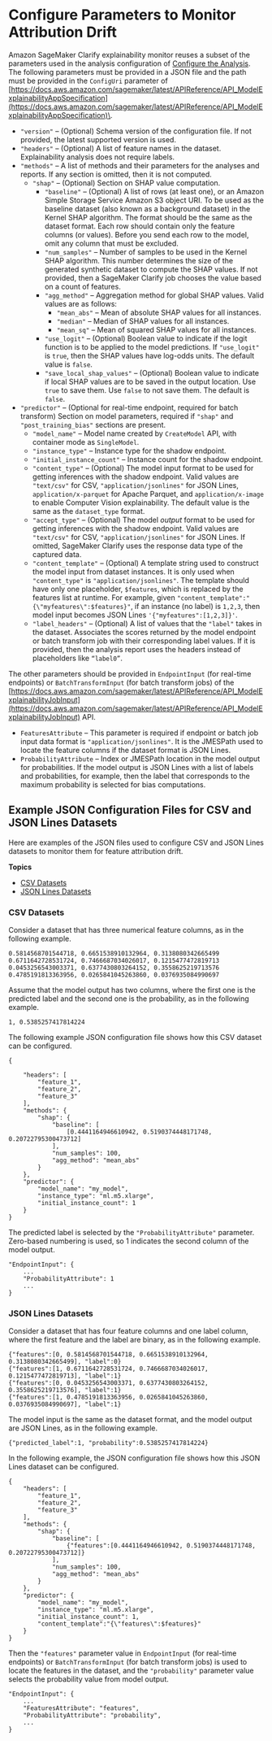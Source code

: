 # Configure Parameters to Monitor Attribution Drift<a name="clarify-config-json-monitor-model-explainability-parameters"></a>

Amazon SageMaker Clarify explainability monitor reuses a subset of the parameters used in the analysis configuration of [Configure the Analysis](clarify-processing-job-configure-analysis.md)\. The following parameters must be provided in a JSON file and the path must be provided in the `ConfigUri` parameter of [https://docs.aws.amazon.com/sagemaker/latest/APIReference/API_ModelExplainabilityAppSpecification](https://docs.aws.amazon.com/sagemaker/latest/APIReference/API_ModelExplainabilityAppSpecification)\.
+ `"version"` – \(Optional\) Schema version of the configuration file\. If not provided, the latest supported version is used\.
+ `"headers"` – \(Optional\) A list of feature names in the dataset\. Explainability analysis does not require labels\. 
+ `"methods"` – A list of methods and their parameters for the analyses and reports\. If any section is omitted, then it is not computed\.
  + `"shap"` – \(Optional\) Section on SHAP value computation\.
    + `"baseline"` – \(Optional\) A list of rows \(at least one\), or an Amazon Simple Storage Service Amazon S3 object URI\. To be used as the baseline dataset \(also known as a background dataset\) in the Kernel SHAP algorithm\. The format should be the same as the dataset format\. Each row should contain only the feature columns \(or values\)\. Before you send each row to the model, omit any column that must be excluded\.
    + `"num_samples"` – Number of samples to be used in the Kernel SHAP algorithm\. This number determines the size of the generated synthetic dataset to compute the SHAP values\. If not provided, then a SageMaker Clarify job chooses the value based on a count of features\.
    + `"agg_method"` – Aggregation method for global SHAP values\. Valid values are as follows:
      + `"mean_abs"` – Mean of absolute SHAP values for all instances\.
      + `"median"` – Median of SHAP values for all instances\.
      + `"mean_sq"` – Mean of squared SHAP values for all instances\.
    + `"use_logit"` – \(Optional\) Boolean value to indicate if the logit function is to be applied to the model predictions\. If `"use_logit"` is `true`, then the SHAP values have log\-odds units\. The default value is `false`\. 
    + `"save_local_shap_values"` – \(Optional\) Boolean value to indicate if local SHAP values are to be saved in the output location\. Use `true` to save them\. Use `false` to not save them\. The default is `false`\.
+ `"predictor"` – \(Optional for real\-time endpoint, required for batch transform\) Section on model parameters, required if `"shap"` and `"post_training_bias"` sections are present\.
  + `"model_name"` – Model name created by `CreateModel` API, with container mode as `SingleModel`\.
  + `"instance_type"` – Instance type for the shadow endpoint\.
  + `"initial_instance_count"` – Instance count for the shadow endpoint\.
  + `"content_type"` – \(Optional\) The model input format to be used for getting inferences with the shadow endpoint\. Valid values are `"text/csv"` for CSV, `"application/jsonlines"` for JSON Lines, `application/x-parquet` for Apache Parquet, and `application/x-image` to enable Computer Vision explainability\. The default value is the same as the `dataset_type` format\.
  + `"accept_type"` – \(Optional\) The model *output* format to be used for getting inferences with the shadow endpoint\. Valid values are `"text/csv"` for CSV, `"application/jsonlines"` for JSON Lines\. If omitted, SageMaker Clarify uses the response data type of the captured data\.
  + `"content_template"` – \(Optional\) A template string used to construct the model input from dataset instances\. It is only used when `"content_type"` is `"application/jsonlines"`\. The template should have only one placeholder, `$features`, which is replaced by the features list at runtime\. For example, given `"content_template":"{\"myfeatures\":$features}"`, if an instance \(no label\) is `1,2,3`, then model input becomes JSON Lines `'{"myfeatures":[1,2,3]}'`\.
  + `"label_headers"` – \(Optional\) A list of values that the `"label"` takes in the dataset\. Associates the scores returned by the model endpoint or batch transform job with their corresponding label values\. If it is provided, then the analysis report uses the headers instead of placeholders like `“label0”`\.

The other parameters should be provided in `EndpointInput` \(for real\-time endpoints\) or `BatchTransformInput` \(for batch transform jobs\) of the [https://docs.aws.amazon.com/sagemaker/latest/APIReference/API_ModelExplainabilityJobInput](https://docs.aws.amazon.com/sagemaker/latest/APIReference/API_ModelExplainabilityJobInput) API\.
+ `FeaturesAttribute` – This parameter is required if endpoint or batch job input data format is `"application/jsonlines"`\. It is the JMESPath used to locate the feature columns if the dataset format is JSON Lines\.
+ `ProbabilityAttribute` – Index or JMESPath location in the model output for probabilities\. If the model output is JSON Lines with a list of labels and probabilities, for example, then the label that corresponds to the maximum probability is selected for bias computations\.

## Example JSON Configuration Files for CSV and JSON Lines Datasets<a name="clarify-config-json-monitor-model-explainability-parameters-examples"></a>

Here are examples of the JSON files used to configure CSV and JSON Lines datasets to monitor them for feature attribution drift\.

**Topics**
+ [CSV Datasets](#clarify-config-json-monitor-model-explainability-parameters-example-csv)
+ [JSON Lines Datasets](#clarify-config-json-monitor-model-explainability-parameters-example-jsonlines)

### CSV Datasets<a name="clarify-config-json-monitor-model-explainability-parameters-example-csv"></a>

Consider a dataset that has three numerical feature columns, as in the following example\.

```
0.5814568701544718, 0.6651538910132964, 0.3138080342665499
0.6711642728531724, 0.7466687034026017, 0.1215477472819713
0.0453256543003371, 0.6377430803264152, 0.3558625219713576
0.4785191813363956, 0.0265841045263860, 0.0376935084990697
```

Assume that the model output has two columns, where the first one is the predicted label and the second one is the probability, as in the following example\.

```
1, 0.5385257417814224
```

The following example JSON configuration file shows how this CSV dataset can be configured\.

```
{
                    
    "headers": [
        "feature_1",
        "feature_2",
        "feature_3"
    ],
    "methods": {
        "shap": {
            "baseline": [
                [0.4441164946610942, 0.5190374448171748, 0.20722795300473712]
            ],
            "num_samples": 100,
            "agg_method": "mean_abs"
        }
    },
    "predictor": {
        "model_name": "my_model",
        "instance_type": "ml.m5.xlarge",
        "initial_instance_count": 1
    }
}
```

The predicted label is selected by the `"ProbabilityAttribute"` parameter\. Zero\-based numbering is used, so 1 indicates the second column of the model output\.

```
"EndpointInput": {
    ...
    "ProbabilityAttribute": 1
    ...
}
```

### JSON Lines Datasets<a name="clarify-config-json-monitor-model-explainability-parameters-example-jsonlines"></a>

Consider a dataset that has four feature columns and one label column, where the first feature and the label are binary, as in the following example\.

```
{"features":[0, 0.5814568701544718, 0.6651538910132964, 0.3138080342665499], "label":0}
{"features":[1, 0.6711642728531724, 0.7466687034026017, 0.1215477472819713], "label":1}
{"features":[0, 0.0453256543003371, 0.6377430803264152, 0.3558625219713576], "label":1}
{"features":[1, 0.4785191813363956, 0.0265841045263860, 0.0376935084990697], "label":1}
```

The model input is the same as the dataset format, and the model output are JSON Lines, as in the following example\.

```
{"predicted_label":1, "probability":0.5385257417814224}
```

In the following example, the JSON configuration file shows how this JSON Lines dataset can be configured\.

```
{
    "headers": [
        "feature_1",
        "feature_2",
        "feature_3"
    ],
    "methods": {
        "shap": {
            "baseline": [
                {"features":[0.4441164946610942, 0.5190374448171748, 0.20722795300473712]}
            ],
            "num_samples": 100,
            "agg_method": "mean_abs"
        }
    },
    "predictor": {
        "model_name": "my_model",
        "instance_type": "ml.m5.xlarge",
        "initial_instance_count": 1,
        "content_template":"{\"features\":$features}"
    }
}
```

Then the `"features"` parameter value in `EndpointInput` \(for real\-time endpoints\) or `BatchTransformInput` \(for batch transform jobs\) is used to locate the features in the dataset, and the `"probability"` parameter value selects the probability value from model output\.

```
"EndpointInput": {
    ...
    "FeaturesAttribute": "features",
    "ProbabilityAttribute": "probability",
    ...
}
```